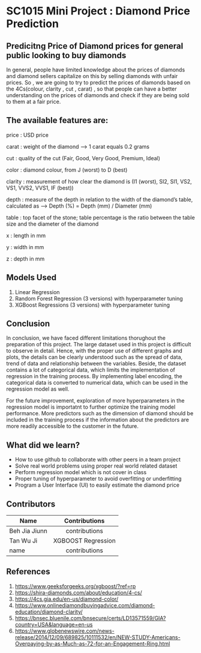 # SC1015 Mini Project : Diamond Price Prediction

## Predicitng Price of Diamond prices for general public looking to buy diamonds ## 
In general, people have limited knowledge about the prices of diamonds and diamond sellers capitalize on this by selling diamonds with unfair prices. 
So , we are going to try to predict the prices of diamonds based on the 4Cs(colour, clarity , cut , carat) , so that people can have a better understanding on
the prices of diamonds and check if they are being sold to them at a fair price.


## The available features are: ##

 price : USD price

 carat : weight of the diamond --> 1 carat equals 0.2 grams

 cut  : quality of the cut (Fair, Good, Very Good, Premium, Ideal)

 color  : diamond colour, from J (worst) to D (best)

clarity  : measurement of how clear the diamond is (I1 (worst), SI2, SI1, VS2, VS1, VVS2, VVS1, IF (best))

 depth : measure of the depth in relation to the width of the diamond’s table, calculated as --> Depth (%) = Depth (mm) / Diameter (mm)

 table  : top facet of the stone; table percentage is the ratio between the table size and the diameter of the diamond

 x  : length in mm

 y  : width in mm

 z  : depth in mm
 
## Models Used ##
1. Linear Regression
2. Random Forest Regression (3 versions) with hyperparameter tuning
3. XGBoost Regressions (3 versions) with hyperparameter tuning

## Conclusion ##
In conclusion, we have faced different limitations thorughout the preparation of this project. The large dataset used in this project is difficult to observe in detail. Hence, with the proper use of different graphs and plots, the details can be clearly understood such as the spread of data, trend of data and relationship between the variables. Beside, the dataset contains a lot of categorical data, which limits the implementation of regression in the training process. By implementing label encoding, the categorical data is converted to numerical data, which can be used in the regression model as well. 

For the future improvement, exploration of more hyperparameters in the regression model is importatnt to further optimize the training model performance. More predictors such as the dimension of diamond should be included in the training process if the information about the predictors are more readily accessible to the customer in the future.

## What did we learn? ##
- How to use github to collaborate with other peers in a team project
- Solve real world problems using proper real world related dataset
- Perform regression model which is not cover in class
- Proper tuning of hyperparameter to avoid overfitting or underfitting
- Program a User Interface (UI) to easily estimate the diamond price
## Contributors ##
| Name              |                    Contributions                     |
|---|:---:|
| Beh Jia Jiunn |  contributions|      
|  Tan Wu Ji |   XGBOOST Regression |
| name |  contributions|
## References ##
1. https://www.geeksforgeeks.org/xgboost/?ref=rp
2. https://shira-diamonds.com/about/education/4-cs/
3. https://4cs.gia.edu/en-us/diamond-color/
4. https://www.onlinediamondbuyingadvice.com/diamond-education/diamond-clarity/
5. https://bnsec.bluenile.com/bnsecure/certs/LD13571559/GIA?country=USA&language=en-us
6. https://www.globenewswire.com/news-release/2014/12/09/689825/10111532/en/NEW-STUDY-Americans-Overpaying-by-as-Much-as-72-for-an-Engagement-Ring.html

